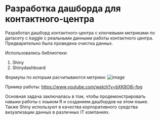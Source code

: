 # Разработка дашборда для контактного-центра

Разработал дашборд контактного-центра с ключевыми метриками по датасету с kaggle с реальными данными работы контактного центра. Предварительно была
проведена очистка данных.

Использовались библиотеки:
1. Shiny
2. Shinydashboard

Формулы по которым расчитываются метрики: 
![image](https://github.com/ZhDmitriy/contact_center_shiny_dashboard/assets/141666797/64371681-9f8e-4a17-bc2e-b9a11f03a3d3)

Пример работы: https://www.youtube.com/watch?v=bXK8O6i-fpg

Основная задача заключалась в том, чтобы продемонстрировать навыки работы с языком R и созданием дашбордов на этом языке. Также Shiny используют в качества корпоративного средства визуализации данных в различных IT компаниях.
